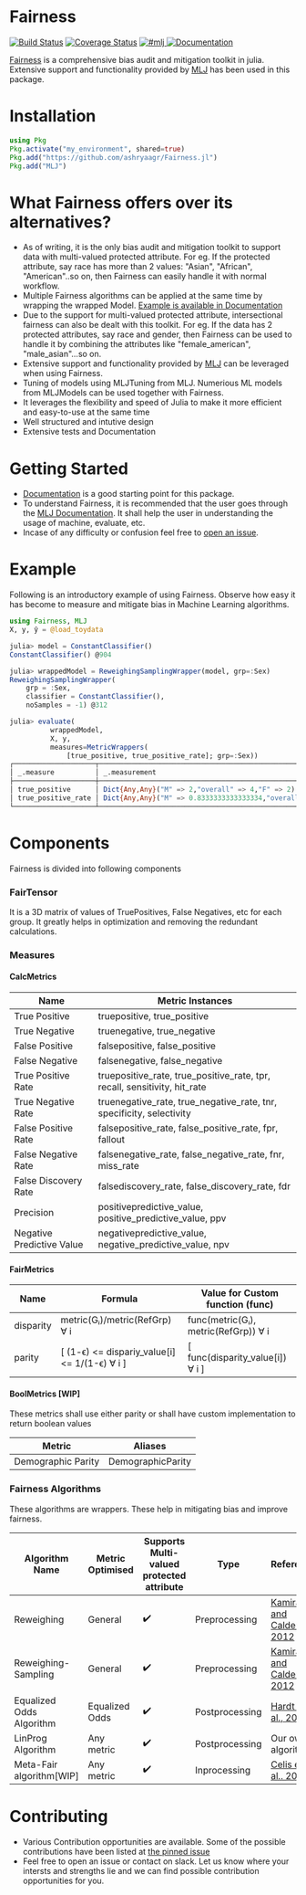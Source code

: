 # Fairness

[![Build Status](https://travis-ci.com/ashryaagr/Fairness.jl.svg?branch=master)](https://travis-ci.com/ashryaagr/Fairness.jl)
[![Coverage Status](https://coveralls.io/repos/github/ashryaagr/Fairness.jl/badge.svg)](https://coveralls.io/github/ashryaagr/Fairness.jl)
<a href="https://slackinvite.julialang.org/">
  <img src="https://img.shields.io/badge/chat-on%20slack-orange.svg"
       alt="#mlj">
</a>
<a href="https://www.ashrya.in/Fairness.jl/dev/">
  <img src="https://img.shields.io/badge/docs-stable-blue.svg"
       alt="Documentation">
</a>

[Fairness](https://github.com/ashryaagr/Fairness.jl) is a comprehensive bias audit and mitigation toolkit in julia. Extensive support and functionality provided by [MLJ](https://github.com/alan-turing-institute/MLJ.jl) has been used in this package.

# Installation
```julia
using Pkg
Pkg.activate("my_environment", shared=true)
Pkg.add("https://github.com/ashryaagr/Fairness.jl")
Pkg.add("MLJ")
```

# What Fairness offers over its alternatives?
- As of writing, it is the only bias audit and mitigation toolkit to support data with multi-valued protected attribute. For eg. If the protected attribute, say race has more than 2 values: "Asian", "African", "American"..so on, then Fairness can easily handle it with normal workflow.
- Multiple Fairness algorithms can be applied at the same time by wrapping the wrapped Model. [Example is available in Documentation](https://www.ashrya.in/Fairness.jl/dev/algorithms/#Composability)
- Due to the support for multi-valued protected attribute, intersectional fairness can also be dealt with this toolkit. For eg. If the data has 2 protected attributes, say race and gender, then Fairness can be used to handle it by combining the attributes like "female_american", "male_asian"...so on.
- Extensive support and functionality provided by [MLJ](https://github.com/alan-turing-institute/MLJ.jl) can be leveraged when using Fairness.
- Tuning of models using MLJTuning from MLJ. Numerious ML models from MLJModels can be used together with Fairness.
- It leverages the flexibility and speed of Julia to make it more efficient and easy-to-use at the same time
- Well structured and intutive design
- Extensive tests and Documentation

# Getting Started

- [Documentation](https://www.ashrya.in/Fairness.jl/dev) is a good starting point for this package.
- To understand Fairness, it is recommended that the user goes through the [MLJ Documentation](https://alan-turing-institute.github.io/MLJ.jl/stable/). It shall help the user in understanding the usage of machine, evaluate, etc.
- Incase of any difficulty or confusion feel free to [open an issue](https://github.com/ashryaagr/Fairness.jl/issues/new).

# Example
Following is an introductory example of using Fairness. Observe how easy it has become to measure and mitigate bias in Machine Learning algorithms.
```julia
using Fairness, MLJ
X, y, ŷ = @load_toydata

julia> model = ConstantClassifier()
ConstantClassifier() @904

julia> wrappedModel = ReweighingSamplingWrapper(model, grp=:Sex)
ReweighingSamplingWrapper(
    grp = :Sex,
    classifier = ConstantClassifier(),
    noSamples = -1) @312

julia> evaluate(
          wrappedModel,
          X, y,
          measures=MetricWrappers(
              [true_positive, true_positive_rate]; grp=:Sex))
┌────────────────────┬─────────────────────────────────────────────────────────────────────────────────────┬───────────────────────────────────── ⋯
│ _.measure          │ _.measurement                                                                       │ _.per_fold                           ⋯
├────────────────────┼─────────────────────────────────────────────────────────────────────────────────────┼───────────────────────────────────── ⋯
│ true_positive      │ Dict{Any,Any}("M" => 2,"overall" => 4,"F" => 2)                                     │ Dict{Any,Any}[Dict("M" => 0,"overall ⋯
│ true_positive_rate │ Dict{Any,Any}("M" => 0.8333333333333334,"overall" => 0.8333333333333334,"F" => 1.0) │ Dict{Any,Any}[Dict("M" => 4.99999999 ⋯
└────────────────────┴─────────────────────────────────────────────────────────────────────────────────────┴───────────────────────────────────── ⋯
```

# Components
Fairness is divided into following components

### FairTensor
It is a 3D matrix of values of TruePositives, False Negatives, etc for each group. It greatly helps in optimization and removing the redundant calculations.

### Measures

#### CalcMetrics

| Name | Metric Instances |
|-----|-------------|
| True Positive | truepositive,  true_positive
| True Negative | truenegative, true_negative
| False Positive | falsepositive, false_positive
| False Negative | falsenegative, false_negative
| True Positive Rate | truepositive_rate, true_positive_rate, tpr, recall, sensitivity, hit_rate
| True Negative Rate | truenegative_rate, true_negative_rate, tnr, specificity, selectivity
| False Positive Rate | falsepositive_rate, false_positive_rate, fpr, fallout
| False Negative Rate | falsenegative_rate, false_negative_rate, fnr, miss_rate
| False Discovery Rate | falsediscovery_rate, false_discovery_rate, fdr
| Precision | positivepredictive_value, positive_predictive_value, ppv
| Negative Predictive Value | negativepredictive_value, negative_predictive_value, npv

#### FairMetrics

| Name | Formula | Value for Custom function (func)
|-----|-------------|----------------|
| disparity | metric(Gᵢ)/metric(RefGrp) ∀ i| func(metric(Gᵢ), metric(RefGrp)) ∀ i
| parity | [ (1-ϵ) <= dispariy_value[i] <= 1/(1-ϵ) ∀ i ] | [ func(disparity_value[i]) ∀ i ]

#### BoolMetrics [WIP]
These metrics shall use either parity or shall have custom implementation to return boolean values

| Metric | Aliases |
|-----|-------------|
| Demographic Parity | DemographicParity

### Fairness Algorithms
These algorithms are wrappers. These help in mitigating bias and improve fairness.

| Algorithm Name | Metric Optimised | Supports Multi-valued protected attribute | Type | Reference |
|----------------|------------------|-------------------------------------------|------|-----------|
| Reweighing | General | :heavy_check_mark: |  Preprocessing | [Kamiran and Calders, 2012](http://doi.org/10.1007/s10115-011-0463-8)
| Reweighing-Sampling | General | :heavy_check_mark: | Preprocessing | [Kamiran and Calders, 2012](http://doi.org/10.1007/s10115-011-0463-8)
| Equalized Odds Algorithm | Equalized Odds | :heavy_check_mark: | Postprocessing | [Hardt et al., 2016](https://papers.nips.cc/paper/6374-equality-of-opportunity-in-supervised-learning)
| LinProg Algorithm | Any metric | :heavy_check_mark: | Postprocessing | Our own algorithm
| Meta-Fair algorithm[WIP] | Any metric | :heavy_check_mark: | Inprocessing | [Celis et al.. 2018](https://arxiv.org/abs/1806.06055)

# Contributing

- Various Contribution opportunities are available. Some of the possible contributions have been listed at [the pinned issue](https://github.com/ashryaagr/Fairness.jl/issues/3#issuecomment-656812338)
- Feel free to open an issue or contact on slack. Let us know where your intersts and strengths lie and we can find possible contribution opportunities for you.
